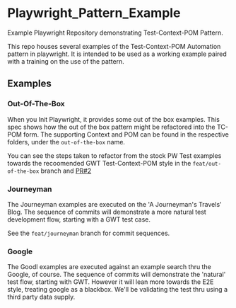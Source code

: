# Playwright_Pattern_Example
Example Playwright Repository demonstrating Test-Context-POM Pattern. 

This repo houses several examples of the Test-Context-POM Automation pattern in playwright. It is intended to be used as a working example paired with a training on the use of the pattern. 

## Examples
### Out-Of-The-Box
When you Init Playwright, it provides some out of the box examples. This spec shows how the out of the box pattern might be refactored into the TC-POM form.
The supporting Context and POM can be found in the respective folders, under the `out-of-the-box` name.

You can see the steps taken to refactor from the stock PW Test examples towards the recoomended GWT Test-Context-POM style in the `feat/out-of-the-box` branch and [PR#2](https://github.com/djscheuf/Playwright_Pattern_Example/pull/2)


### Journeyman
The Journeyman examples are executed on the 'A Journeyman's Travels' Blog. The sequence of commits will demonstrate a more natural test development flow, starting with a GWT test case. 

See the `feat/journeyman` branch for commit sequences.

### Google
The Goodl examples are executed against an example search thru the Google, of course. The sequence of commits will demonstrate the 'natural' test flow, starting with GWT. However it will lean more towards the E2E style, treating google as a blackbox. We'll be validating the test thru using a third party data supply. 